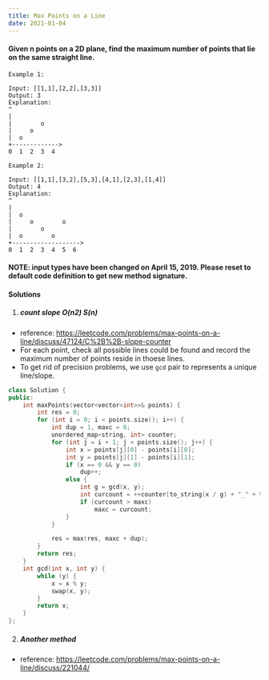 ```yaml
---
title: Max Points on a Line
date: 2021-01-04
---
```

#### Given n points on a 2D plane, find the maximum number of points that lie on the same straight line.

```
Example 1:

Input: [[1,1],[2,2],[3,3]]
Output: 3
Explanation:
^
|
|        o
|     o
|  o  
+------------->
0  1  2  3  4

Example 2:

Input: [[1,1],[3,2],[5,3],[4,1],[2,3],[1,4]]
Output: 4
Explanation:
^
|
|  o
|     o        o
|        o
|  o        o
+------------------->
0  1  2  3  4  5  6
```

#### NOTE: input types have been changed on April 15, 2019. Please reset to default code definition to get new method signature.


#### Solutions

1. ##### count slope O(n2) S(n)

- reference: https://leetcode.com/problems/max-points-on-a-line/discuss/47124/C%2B%2B-slope-counter
- For each point, check all possible lines could be found and record the maximum number of points reside in thoese lines.
- To get rid of precision problems, we use `gcd` pair to represents a unique line/slope.

```cpp
class Solution {
public:
    int maxPoints(vector<vector<int>>& points) {
        int res = 0;
        for (int i = 0; i < points.size(); i++) {
            int dup = 1, maxc = 0;
            unordered_map<string, int> counter;
            for (int j = i + 1; j < points.size(); j++) {
                int x = points[j][0] - points[i][0];
                int y = points[j][1] - points[i][1];
                if (x == 0 && y == 0)
                    dup++;
                else {
                    int g = gcd(x, y);
                    int curcount = ++counter[to_string(x / g) + "_" + to_string(y / g)];
                    if (curcount > maxc)
                        maxc = curcount;
                }
            }

            res = max(res, maxc + dup);
        }
        return res;
    }
    int gcd(int x, int y) {
        while (y) {
            x = x % y;
            swap(x, y);
        }
        return x;
    }
};
```


2. ##### Another method

- reference: https://leetcode.com/problems/max-points-on-a-line/discuss/221044/